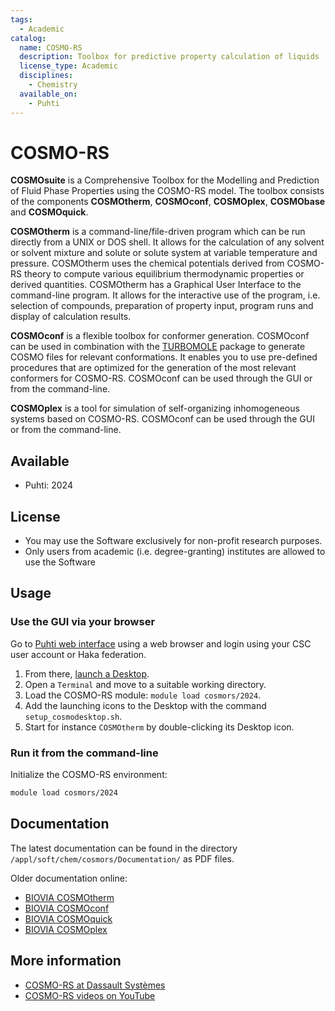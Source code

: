 ```yaml
---
tags:
  - Academic
catalog:
  name: COSMO-RS
  description: Toolbox for predictive property calculation of liquids
  license_type: Academic
  disciplines:
    - Chemistry
  available_on:
    - Puhti
---
```


# COSMO-RS

**COSMOsuite** is a Comprehensive Toolbox for the Modelling and Prediction of Fluid Phase
Properties using the COSMO-RS model. The toolbox consists of the components **COSMOtherm**,
**COSMOconf**, **COSMOplex**, **COSMObase** and **COSMOquick**.

**COSMOtherm** is a command-line/file-driven program which can be run directly from a UNIX or DOS
shell. It allows for the calculation of any solvent or solvent mixture and solute or solute system
at variable temperature and pressure. COSMOtherm uses the chemical potentials derived from COSMO-RS
theory to compute various equilibrium thermodynamic properties or derived quantities. COSMOtherm
has a Graphical User Interface to the command-line program. It allows for the interactive use of
the program, i.e. selection of compounds, preparation of property input, program runs and display
of calculation results.

**COSMOconf** is a flexible toolbox for conformer generation. COSMOconf can be used in combination
with the [TURBOMOLE](turbomole.md) package to generate COSMO files for relevant conformations. It
enables you to use pre-defined procedures that are optimized for the generation of the most
relevant conformers for COSMO-RS. COSMOconf can be used through the GUI or from the command-line.

**COSMOplex** is a tool for simulation of self-organizing inhomogeneous systems based on COSMO-RS.
COSMOconf can be used through the GUI or from the command-line.

## Available

* Puhti: 2024

## License

* You may use the Software exclusively for non-profit research purposes.
* Only users from academic (i.e. degree-granting) institutes are allowed to use the Software

## Usage

### Use the GUI via your browser

Go to [Puhti web interface](https://puhti.csc.fi/) using a web browser and login using your CSC
user account or Haka federation.

1. From there, [launch a Desktop](../computing/webinterface/desktop.md#launching). 
2. Open a `Terminal` and move to a suitable working directory.
3. Load the COSMO-RS module: `module load cosmors/2024`.
4. Add the launching icons to the Desktop with the command `setup_cosmodesktop.sh`.
5. Start for instance `COSMOtherm` by double-clicking its Desktop icon.

### Run it from the command-line

Initialize the COSMO-RS environment:

```bash
module load cosmors/2024
```

## Documentation

The latest documentation can be found in the directory `/appl/soft/chem/cosmors/Documentation/` as
PDF files.

Older documentation online:

* [BIOVIA COSMOtherm](https://www.3ds.com/support/documentation/resource-library/single/biovia-cosmotherm/) 
* [BIOVIA COSMOconf](https://www.3ds.com/support/documentation/resource-library/single/biovia-cosmoconf/) 
* [BIOVIA COSMOquick](https://www.3ds.com/support/documentation/resource-library/single/biovia-cosmoquick/) 
* [BIOVIA COSMOplex ](https://www.3ds.com/support/documentation/resource-library/single/biovia-cosmoplex/) 

## More information

* [COSMO-RS at Dassault Systèmes](https://www.3ds.com/products/biovia/cosmo-rs) 
* [COSMO-RS videos on YouTube](https://www.youtube.com/playlist?list=PLRBPTxPZPfXVPSB46N-Ih1bCwMxOUY3de) 
